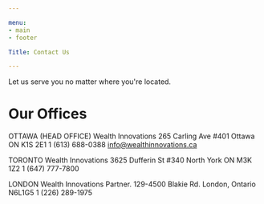 ```yaml
---

menu:
- main
- footer

Title: Contact Us

---
```

Let us serve you no matter where you're located.

# Our Offices

OTTAWA (HEAD OFFICE)
Wealth Innovations
 265 Carling Ave #401
Ottawa
ON K1S 2E1
 1 (613) 688-0388
 info@wealthinnovations.ca

TORONTO
Wealth Innovations
 3625 Dufferin St #340
North York
ON M3K 1Z2
 1 (647) 777-7800

LONDON
Wealth Innovations Partner.
129-4500 Blakie Rd.
London, Ontario
N6L1G5
1 (226) 289-1975

